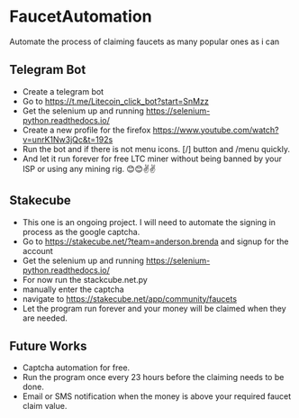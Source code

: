 # FaucetAutomation
Automate the process of claiming faucets as many popular ones as i can

## Telegram Bot
- Create a telegram bot
- Go to https://t.me/Litecoin_click_bot?start=SnMzz 
- Get the selenium up and running https://selenium-python.readthedocs.io/
- Create a new profile for the firefox https://www.youtube.com/watch?v=unrK1Nw3jQc&t=192s
- Run the bot and if there is not menu icons. [/] button and /menu quickly.
- And let it run forever for free LTC miner without being banned by your ISP or using any mining rig. 😊😊✌✌

## Stakecube

- This one is an ongoing project. I will need to automate the signing in process as the google captcha.
- Go to https://stakecube.net/?team=anderson.brenda and signup for the account
- Get the selenium up and running https://selenium-python.readthedocs.io/
- For now run the stackcube.net.py
- manually enter the captcha 
- navigate to https://stakecube.net/app/community/faucets
- Let the program run forever and your money will be claimed when they are needed.

## Future Works
- Captcha automation for free.
- Run the program once every 23 hours before the claiming needs to be done.
- Email or SMS notification when the money is above your required faucet claim value.
